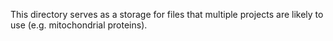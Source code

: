 This directory serves as a storage for files that multiple projects are likely to use (e.g. mitochondrial proteins).
